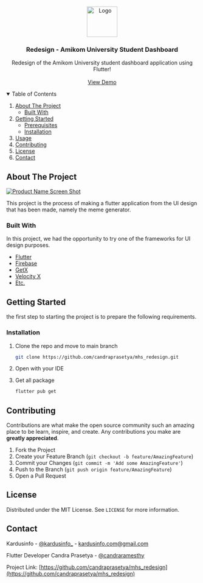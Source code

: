<!-- PROJECT LOGO -->
<br />
<p align="center">
  <a href="https://github.com/candraprasetya/mhs_redesign">
    <img src="assets/logo.png" alt="Logo" height="80">
  </a>

  <h3 align="center">Redesign - Amikom University Student Dashboard</h3>

  <p align="center">
    Redesign of the Amikom University student dashboard application using Flutter!
    <br />
    <br />
    <a href="https://kardusinfo.com/mhs/">View Demo</a>
  </p>
</p>



<!-- TABLE OF CONTENTS -->
<details open="open">
  <summary>Table of Contents</summary>
  <ol>
    <li>
      <a href="#about-the-project">About The Project</a>
      <ul>
        <li><a href="#built-with">Built With</a></li>
      </ul>
    </li>
    <li>
      <a href="#getting-started">Getting Started</a>
      <ul>
        <li><a href="#prerequisites">Prerequisites</a></li>
        <li><a href="#installation">Installation</a></li>
      </ul>
    </li>
    <li><a href="#usage">Usage</a></li>
    <li><a href="#contributing">Contributing</a></li>
    <li><a href="#license">License</a></li>
    <li><a href="#contact">Contact</a></li>
  </ol>
</details>



<!-- ABOUT THE PROJECT -->
## About The Project

[![Product Name Screen Shot][product-screenshot]](https://kardusinfo.com)

This project is the process of making a flutter application from the UI design that has been made, namely the meme generator.

### Built With

In this project, we had the opportunity to try one of the frameworks for UI design purposes.
* [Flutter](https://flutter.dev)
* [Firebase](https://firebase.google.com/)
* [GetX](https://pub.dev/packages/get)
* [Velocity X](https://velocityx.dev/)
* [Etc.](#)

<!-- GETTING STARTED -->
## Getting Started

the first step to starting the project is to prepare the following requirements.

### Installation

1. Clone the repo and move to main branch
   ```sh
   git clone https://github.com/candraprasetya/mhs_redesign.git
   ```
3. Open with your IDE

4. Get all package
   ```sh
   flutter pub get
   ```

<!-- CONTRIBUTING -->
## Contributing

Contributions are what make the open source community such an amazing place to be learn, inspire, and create. Any contributions you make are **greatly appreciated**.

1. Fork the Project
2. Create your Feature Branch (`git checkout -b feature/AmazingFeature`)
3. Commit your Changes (`git commit -m 'Add some AmazingFeature'`)
4. Push to the Branch (`git push origin feature/AmazingFeature`)
5. Open a Pull Request


<!-- LICENSE -->
## License

Distributed under the MIT License. See `LICENSE` for more information.


<!-- CONTACT -->
## Contact

Kardusinfo - [@kardusinfo_](https://instagram.com/kardusinfo_) - kardusinfo.com@gmail.com

Flutter Developer
Candra Prasetya - [@candraramesthy](https://instagram.com/candraramesthy)


Project Link: [https://github.com/candraprasetya/mhs_redesign](https://github.com/candraprasetya/mhs_redesign)

[product-screenshot]: screenshot/screenshot.png
